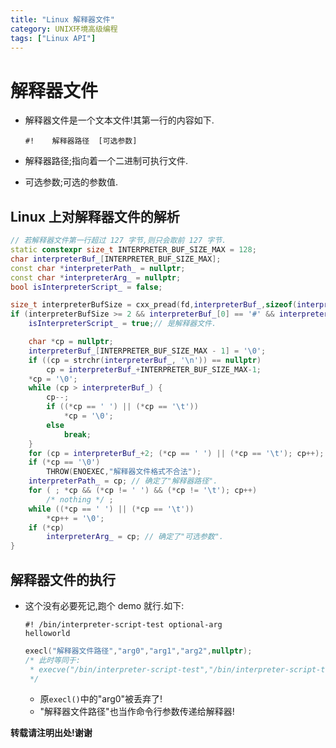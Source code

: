 ```yaml
---
title: "Linux 解释器文件"
category: UNIX环境高级编程
tags: ["Linux API"]
---
```


# 解释器文件

*   解释器文件是一个文本文件!其第一行的内容如下.

    ```shell
    #!    解释器路径  [可选参数]
    ```

*   解释器路径;指向着一个二进制可执行文件.
*   可选参数;可选的参数值.

## Linux 上对解释器文件的解析
```c++
// 若解释器文件第一行超过 127 字节,则只会取前 127 字节.
static constexpr size_t INTERPRETER_BUF_SIZE_MAX = 128;
char interpreterBuf_[INTERPRETER_BUF_SIZE_MAX];
const char *interpreterPath_ = nullptr;
const char *interpreterArg_ = nullptr;
bool isInterpreterScript_ = false;

size_t interpreterBufSize = cxx_pread(fd,interpreterBuf_,sizeof(interpreterBuf_),0);
if (interpreterBufSize >= 2 && interpreterBuf_[0] == '#' && interpreterBuf_[1] == '!') {
    isInterpreterScript_ = true;// 是解释器文件.

    char *cp = nullptr;
    interpreterBuf_[INTERPRETER_BUF_SIZE_MAX - 1] = '\0';
    if ((cp = strchr(interpreterBuf_, '\n')) == nullptr)
        cp = interpreterBuf_+INTERPRETER_BUF_SIZE_MAX-1;
    *cp = '\0';
    while (cp > interpreterBuf_) {
        cp--;
        if ((*cp == ' ') || (*cp == '\t'))
            *cp = '\0';
        else
            break;
    }
    for (cp = interpreterBuf_+2; (*cp == ' ') || (*cp == '\t'); cp++);
    if (*cp == '\0')
        THROW(ENOEXEC,"解释器文件格式不合法");
    interpreterPath_ = cp; // 确定了"解释器路径".
    for ( ; *cp && (*cp != ' ') && (*cp != '\t'); cp++)
        /* nothing */ ;
    while ((*cp == ' ') || (*cp == '\t'))
        *cp++ = '\0';
    if (*cp)
        interpreterArg_ = cp; // 确定了"可选参数".
}
```

## 解释器文件的执行

*   这个没有必要死记,跑个 demo 就行.如下:

    ```shell
    #! /bin/interpreter-script-test optional-arg
    helloworld
    ```

    ```c++
    execl("解释器文件路径","arg0","arg1","arg2",nullptr);
    /* 此时等同于:
     * execve("/bin/interpreter-script-test","/bin/interpreter-script-test","optional-arg","解释器文件路径","arg1","arg2",nullptr);
     */
    ```
    -   原`execl()`中的"arg0"被丢弃了!
    -   "解释器文件路径"也当作命令行参数传递给解释器!




**转载请注明出处!谢谢**

